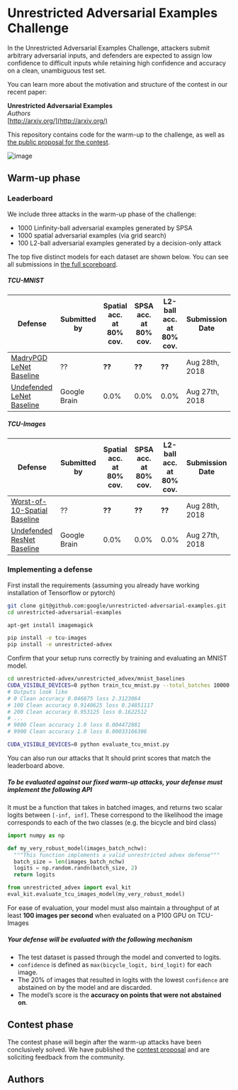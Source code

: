 # Unrestricted Adversarial Examples Challenge

In the Unrestricted Adversarial Examples Challenge, attackers submit arbitrary adversarial inputs, and defenders are expected to assign low confidence to difficult inputs while retaining high confidence and accuracy on a clean, unambiguous test set.

You can learn more about the motivation and structure of the contest in our recent paper:

**Unrestricted Adversarial Examples**<br>
*Authors*<br>
[http://arxiv.org/](http://arxiv.org/)

This repository contains code for the warm-up to the challenge, as well as [the public proposal for the contest](contest_proposal.md).

![image](https://user-images.githubusercontent.com/306655/44686400-f0b74800-aa02-11e8-8967-fa354244813f.png)


## Warm-up phase
### <a name="leaderboard"></a>Leaderboard
We include three attacks in the warm-up phase of the challenge:

- 1000 Linfinity-ball adversarial examples generated by SPSA
- 1000 spatial adversarial examples (via grid search)
- 100 L2-ball adversarial examples generated by a decision-only attack

The top five distinct models for each dataset are shown below. You can see all submissions in [the full scoreboard](scoreboard.md). 

##### TCU-MNIST
| Defense               | Submitted by  | Spatial acc.<br>at 80% cov. | SPSA acc.<br>at 80% cov. | L2-ball acc.<br>at 80% cov. |  Submission Date |
| --------------------- | ------------- | ------------ |--------------- |--------------- | --------------- |
| [MadryPGD LeNet Baseline](#)  |  ?? |    **??**    |     **??**   |     **??**     |  Aug 28th, 2018 |
| [Undefended LeNet Baseline](#)   |  Google Brain   |    0.0%    |     0.0%    |     0.0%     |  Aug 27th, 2018 |

##### TCU-Images
| Defense               | Submitted by  | Spatial acc.<br>at 80% cov. | SPSA acc.<br>at 80% cov. | L2-ball acc.<br>at 80% cov. |  Submission Date |
| --------------------- | ------------- | ------------ |--------------- |--------------- | --------------- |
| [Worst-of-10-Spatial Baseline](#)  |  ?? |    **??**    |     **??**   |     **??**     |  Aug 28th, 2018 |
| [Undefended ResNet Baseline](unrestricted_advex/pytorch_resnet_baseline)   |  Google Brain   |    0.0%    |     0.0%    |     0.0%     |  Aug 27th, 2018 |




### Implementing a defense

First install the requirements (assuming you already have working installation
of Tensorflow or pytorch)
```bash
git clone git@github.com:google/unrestricted-adversarial-examples.git
cd unrestricted-adversarial-examples

apt-get install imagemagick

pip install -e tcu-images
pip install -e unrestricted-advex
```

Confirm that your setup runs correctly by training and evaluating an MNIST model.
```bash
cd unrestricted-advex/unrestricted_advex/mnist_baselines
CUDA_VISIBLE_DEVICES=0 python train_tcu_mnist.py --total_batches 10000
# Outputs look like
# 0 Clean accuracy 0.046875 loss 2.3123064
# 100 Clean accuracy 0.9140625 loss 0.24851117
# 200 Clean accuracy 0.953125 loss 0.1622512
# ...
# 9800 Clean accuracy 1.0 loss 0.004472881
# 9900 Clean accuracy 1.0 loss 0.00033166306

CUDA_VISIBLE_DEVICES=0 python evaluate_tcu_mnist.py
```

You can also run our attacks that
It should print scores that match the leaderboard above.

##### To be evaluated against our fixed warm-up attacks, your defense must implement the following API

It must be a function that takes in batched images, and returns two scalar logits between `[-inf, inf]`. These correspond to the likelihood the image corresponds to each of the two classes (e.g. the bicycle and bird class)

```python
import numpy as np

def my_very_robust_model(images_batch_nchw):
  """This function implements a valid unrestricted advex defense"""
  batch_size = len(images_batch_nchw)
  logits = np.random.randn(batch_size, 2)
  return logits

from unrestricted_advex import eval_kit
eval_kit.evaluate_tcu_images_model(my_very_robust_model)
```

For ease of evaluation, your model must also maintain a throughput of at least **100 images per second** when evaluated on a P100 GPU on TCU-Images

##### Your defense will be evaluated with the following mechanism

- The test dataset is passed through the model and converted to logits.
- `confidence` is defined as `max(bicycle_logit, bird_logit)` for each image.
- The 20% of images that resulted in logits with the lowest `confidence` are abstained on by the model and are discarded.
- The model’s score is the **accuracy on points that were not abstained on**.

## Contest phase

The contest phase will begin after the warm-up attacks have been conclusively solved. We have published the [contest proposal](https://github.com/google/unrestricted-adversarial-examples/blob/master/contest_proposal.md) and are soliciting feedback from the community.

## Authors
